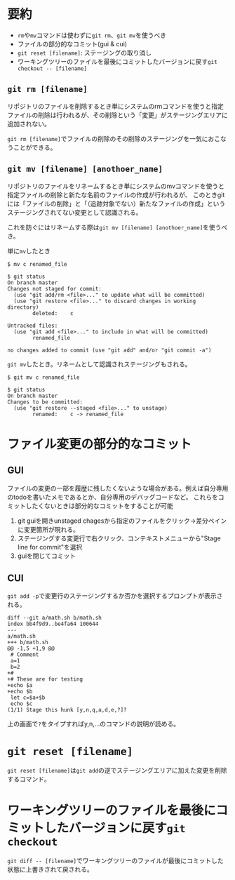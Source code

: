 # 要約
- `rm`や`mv`コマンドは使わずに`git rm`、`git mv`を使うべき
- ファイルの部分的なコミット(gui & cui)
- `git reset [filename]`: ステージングの取り消し
- ワーキングツリーのファイルを最後にコミットしたバージョンに戻す`git checkout -- [filename]`

## `git rm [filename]`
リポジトリのファイルを削除するとき単にシステムのrmコマンドを使うと指定ファイルの削除は行われるが、その削除という「変更」がステージングエリアに追加されない。

`git rm [filename]`でファイルの削除のその削除のステージングを一気におこなうことができる。

## `git mv [filename] [anothoer_name]`
リポジトリのファイルをリネームするとき単にシステムのmvコマンドを使うと指定ファイルの削除と新たな名前のファイルの作成が行われるが、
このときgitには「ファイルの削除」と「（追跡対象でない）新たなファイルの作成」というステージングされてない変更として認識される。

これを防ぐにはリネームする際は`git mv [filename] [anothoer_name]`を使うべき。

単に`mv`したとき
```
$ mv c renamed_file

$ git status
On branch master
Changes not staged for commit:
  (use "git add/rm <file>..." to update what will be committed)
  (use "git restore <file>..." to discard changes in working directory)
        deleted:    c

Untracked files:
  (use "git add <file>..." to include in what will be committed)
        renamed_file

no changes added to commit (use "git add" and/or "git commit -a")
```

`git mv`したとき。リネームとして認識されステージングもされる。
```
$ git mv c renamed_file

$ git status
On branch master
Changes to be committed:
  (use "git restore --staged <file>..." to unstage)
        renamed:    c -> renamed_file
```
# ファイル変更の部分的なコミット
## GUI
ファイルの変更の一部を履歴に残したくないような場合がある。例えば自分専用のtodoを書いたメモであるとか、自分専用のデバッグコードなど。
これらをコミットしたくないときは部分的なコミットをすることが可能

1. git guiを開きunstaged chagesから指定のファイルをクリック→差分ペインに変更箇所が現れる。
2. ステージングする変更行で右クリック、コンテキストメニューから"Stage line for commit"を選択
3. guiを閉じてコミット
## CUI
`git add -p`で変更行のステージングするか否かを選択するプロンプトが表示される。
```$ git add -p
diff --git a/math.sh b/math.sh
index bb4f9d9..be4fa64 100644
--- 
a/math.sh
+++ b/math.sh
@@ -1,5 +1,9 @@
 # Comment
 a=1
 b=2
+#
+# These are for testing
+echo $a
+echo $b
 let c=$a+$b
 echo $c
(1/1) Stage this hunk [y,n,q,a,d,e,?]?
```
上の画面で`?`をタイプすればy,n,…のコマンドの説明が読める。

# `git reset [filename]`
`git reset [filename]`は`git add`の逆でステージングエリアに加えた変更を削除するコマンド。

# ワーキングツリーのファイルを最後にコミットしたバージョンに戻す`git checkout`
`git diff -- [filename]`でワーキングツリーのファイルが最後にコミットした状態に上書きされて戻される。







